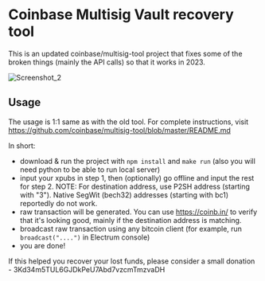 # Coinbase Multisig Vault recovery tool 
This is an updated coinbase/multisig-tool project that fixes some of the broken things (mainly the API calls) so that it works in 2023.

![Screenshot_2](https://user-images.githubusercontent.com/36133540/230774077-58b12d74-6ab1-4249-a159-4909e02d5972.png)


## Usage
The usage is 1:1 same as with the old tool. For complete instructions, visit https://github.com/coinbase/multisig-tool/blob/master/README.md

In short:
- download & run the project with `npm install` and `make run` (also you will need python to be able to run local server)
- input your xpubs in step 1, then (optionally) go offline and input the rest for step 2. NOTE: For destination address, use P2SH address (starting with "3"). Native SegWit (bech32) addresses (starting with bc1) reportedly do not work.
- raw transaction will be generated. You can use https://coinb.in/ to verify that it's looking good, mainly if the destination address is matching.
- broadcast raw transaction using any bitcoin client (for example, run `broadcast("....")` in Electrum console)
- you are done!

If this helped you recover your lost funds, please consider a small donation -  3Kd34m5TUL6GJDkPeU7Abd7vzcmTmzvaDH

